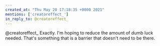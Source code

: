 ```yaml
---
created_at: "Thu May 20 17:18:35 +0000 2021"
mentions: ['creatoreffect_']
in_reply_to: @creatoreffect_
---
```


@creatoreffect_ Exactly. I'm hoping to reduce the amount of dumb luck needed. That's something that is a barrier that doesn't need to be there.
